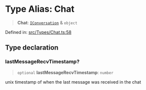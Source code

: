 # Type Alias: Chat

> **Chat**: [`IConversation`](../namespaces/proto/interfaces/IConversation.md) & `object`

Defined in: [src/Types/Chat.ts:58](https://github.com/Fokusdotid/bail/blob/a029a4f9908cd3806112e8438f5a31dda1376b84/src/Types/Chat.ts#L58)

## Type declaration

### lastMessageRecvTimestamp?

> `optional` **lastMessageRecvTimestamp**: `number`

unix timestamp of when the last message was received in the chat
